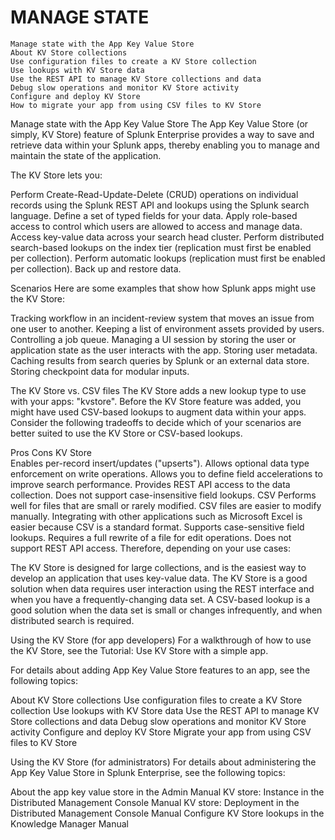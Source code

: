 # MANAGE STATE

    Manage state with the App Key Value Store
    About KV Store collections
    Use configuration files to create a KV Store collection
    Use lookups with KV Store data
    Use the REST API to manage KV Store collections and data
    Debug slow operations and monitor KV Store activity
    Configure and deploy KV Store
    How to migrate your app from using CSV files to KV Store


Manage state with the App Key Value Store
The App Key Value Store (or simply, KV Store) feature of Splunk Enterprise provides a way to save and retrieve data within your Splunk apps, thereby enabling you to manage and maintain the state of the application.

The KV Store lets you:

Perform Create-Read-Update-Delete (CRUD) operations on individual records using the Splunk REST API and lookups using the Splunk search language.
Define a set of typed fields for your data.
Apply role-based access to control which users are allowed to access and manage data.
Access key-value data across your search head cluster.
Perform distributed search-based lookups on the index tier (replication must first be enabled per collection).
Perform automatic lookups (replication must first be enabled per collection).
Back up and restore data.

Scenarios
Here are some examples that show how Splunk apps might use the KV Store:

Tracking workflow in an incident-review system that moves an issue from one user to another.
Keeping a list of environment assets provided by users.
Controlling a job queue.
Managing a UI session by storing the user or application state as the user interacts with the app.
Storing user metadata.
Caching results from search queries by Splunk or an external data store.
Storing checkpoint data for modular inputs.

The KV Store vs. CSV files
The KV Store adds a new lookup type to use with your apps: "kvstore". Before the KV Store feature was added, you might have used CSV-based lookups to augment data within your apps. Consider the following tradeoffs to decide which of your scenarios are better suited to use the KV Store or CSV-based lookups.

Pros	Cons
KV Store	
Enables per-record insert/updates ("upserts").
Allows optional data type enforcement on write operations.
Allows you to define field accelerations to improve search performance.
Provides REST API access to the data collection.
Does not support case-insensitive field lookups.
CSV	
Performs well for files that are small or rarely modified.
CSV files are easier to modify manually.
Integrating with other applications such as Microsoft Excel is easier because CSV is a standard format.
Supports case-sensitive field lookups.
Requires a full rewrite of a file for edit operations.
Does not support REST API access.
Therefore, depending on your use cases:

The KV Store is designed for large collections, and is the easiest way to develop an application that uses key-value data.
The KV Store is a good solution when data requires user interaction using the REST interface and when you have a frequently-changing data set.
A CSV-based lookup is a good solution when the data set is small or changes infrequently, and when distributed search is required.

Using the KV Store (for app developers)
For a walkthrough of how to use the KV Store, see the Tutorial: Use KV Store with a simple app.

For details about adding App Key Value Store features to an app, see the following topics:

About KV Store collections
Use configuration files to create a KV Store collection
Use lookups with KV Store data
Use the REST API to manage KV Store collections and data
Debug slow operations and monitor KV Store activity
Configure and deploy KV Store
Migrate your app from using CSV files to KV Store

Using the KV Store (for administrators)
For details about administering the App Key Value Store in Splunk Enterprise, see the following topics:

About the app key value store in the Admin Manual
KV store: Instance in the Distributed Management Console Manual
KV store: Deployment in the Distributed Management Console Manual
Configure KV Store lookups in the Knowledge Manager Manual